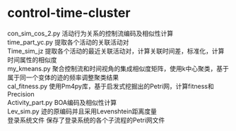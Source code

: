 # control-time-cluster
con_sim_cos_2.py 活动行为关系的控制流编码及相似性计算  
time_part_yc.py 提取各个活动的关联活动对  
Time_sim_jz 提取各个活动的最近关联活动对，计算关联时间差，标准化，计算时间属性的相似度  
my_kmeans.py 聚合控制流和时间视角的集成相似度矩阵，使用k中心聚类，基于属于同一个变体的迹的频率调整聚类结果  
cal_fitness.py 使用Pm4py库，基于启发式挖掘出的Petri网，计算fitness和Precision  
Activity_part.py BOA编码及相似性计算  
Lev_sim.py 迹的原编码并且采用Levenshtein距离度量  
登录系统文件 保存了登录系统的各个子流程的Petri网文件  
